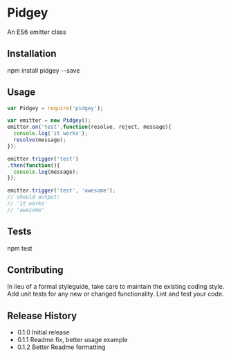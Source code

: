 Pidgey
=========

An ES6 emitter class

## Installation

  npm install pidgey --save

## Usage

```javascript
var Pidgey = require('pidgey');

var emitter = new Pidgey();
emitter.on('test',function(resolve, reject, message){
  console.log('it works');
  resolve(message);
});

emitter.trigger('test')
.then(function(){
  console.log(message);
});

emitter.trigger('test', 'awesome');
// should output:
// 'it works'
// 'awesome'
```

## Tests

  npm test

## Contributing

In lieu of a formal styleguide, take care to maintain the existing coding style.
Add unit tests for any new or changed functionality. Lint and test your code.

## Release History

* 0.1.0 Initial release
* 0.1.1 Readme fix, better usage example
* 0.1.2 Better Readme formatting